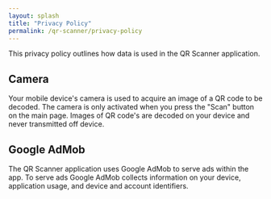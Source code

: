 ```yaml
---
layout: splash
title: "Privacy Policy"
permalink: /qr-scanner/privacy-policy
---
```


This privacy policy outlines how data is used in the QR Scanner application.

## Camera

Your mobile device's camera is used to acquire an image of a QR code to be decoded. The camera is only activated when you press the "Scan" button on the main page. Images of QR code's are decoded on your device and never transmitted off device.

## Google AdMob

The QR Scanner application uses Google AdMob to serve ads within the app. To serve ads Google AdMob collects information on your device, application usage, and device and account identifiers.
